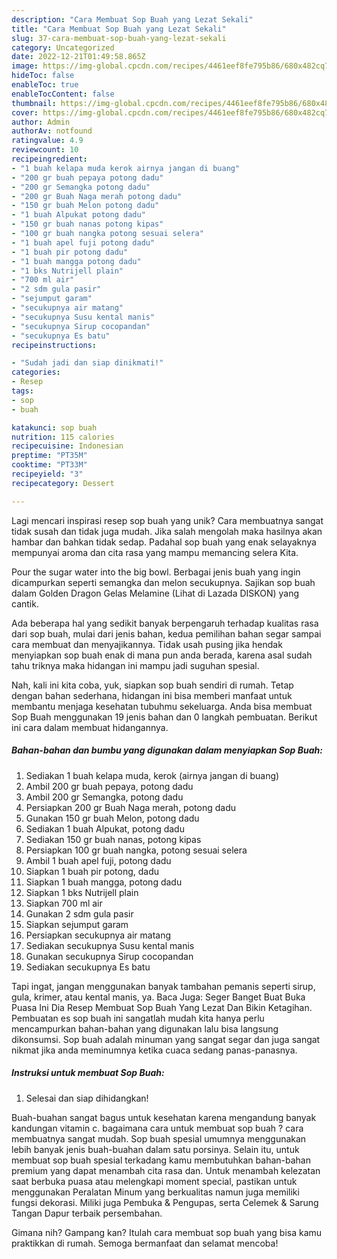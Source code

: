 ```yaml
---
description: "Cara Membuat Sop Buah yang Lezat Sekali"
title: "Cara Membuat Sop Buah yang Lezat Sekali"
slug: 37-cara-membuat-sop-buah-yang-lezat-sekali
category: Uncategorized
date: 2022-12-21T01:49:58.865Z
image: https://img-global.cpcdn.com/recipes/4461eef8fe795b86/680x482cq70/sop-buah-foto-resep-utama.jpg
hideToc: false
enableToc: true
enableTocContent: false
thumbnail: https://img-global.cpcdn.com/recipes/4461eef8fe795b86/680x482cq70/sop-buah-foto-resep-utama.jpg
cover: https://img-global.cpcdn.com/recipes/4461eef8fe795b86/680x482cq70/sop-buah-foto-resep-utama.jpg
author: Admin
authorAv: notfound
ratingvalue: 4.9
reviewcount: 10
recipeingredient:
- "1 buah kelapa muda kerok airnya jangan di buang"
- "200 gr buah pepaya potong dadu"
- "200 gr Semangka potong dadu"
- "200 gr Buah Naga merah potong dadu"
- "150 gr buah Melon potong dadu"
- "1 buah Alpukat potong dadu"
- "150 gr buah nanas potong kipas"
- "100 gr buah nangka potong sesuai selera"
- "1 buah apel fuji potong dadu"
- "1 buah pir potong dadu"
- "1 buah mangga potong dadu"
- "1 bks Nutrijell plain"
- "700 ml air"
- "2 sdm gula pasir"
- "sejumput garam"
- "secukupnya air matang"
- "secukupnya Susu kental manis"
- "secukupnya Sirup cocopandan"
- "secukupnya Es batu"
recipeinstructions:

- "Sudah jadi dan siap dinikmati!"
categories:
- Resep
tags:
- sop
- buah

katakunci: sop buah 
nutrition: 115 calories
recipecuisine: Indonesian
preptime: "PT35M"
cooktime: "PT33M"
recipeyield: "3"
recipecategory: Dessert

---
```





Lagi mencari inspirasi resep sop buah yang unik? Cara membuatnya sangat tidak susah dan tidak juga mudah. Jika salah mengolah maka hasilnya akan hambar dan bahkan tidak sedap. Padahal sop buah yang enak selayaknya mempunyai aroma dan cita rasa yang mampu memancing selera Kita.





Pour the sugar water into the big bowl. Berbagai jenis buah yang ingin dicampurkan seperti semangka dan melon secukupnya. Sajikan sop buah dalam Golden Dragon Gelas Melamine (Lihat di Lazada DISKON) yang cantik.

Ada beberapa hal yang sedikit banyak berpengaruh terhadap kualitas rasa dari sop buah, mulai dari jenis bahan, kedua pemilihan bahan segar sampai cara membuat dan menyajikannya. Tidak usah pusing jika hendak menyiapkan sop buah enak di mana pun anda berada, karena asal sudah tahu triknya maka hidangan ini mampu jadi suguhan spesial.






Nah, kali ini kita coba, yuk, siapkan sop buah sendiri di rumah. Tetap dengan bahan sederhana, hidangan ini bisa memberi manfaat untuk membantu menjaga kesehatan tubuhmu sekeluarga. Anda bisa membuat Sop Buah menggunakan 19 jenis bahan dan 0 langkah pembuatan. Berikut ini cara dalam membuat hidangannya.

<!--inarticleads1-->

##### Bahan-bahan dan bumbu yang digunakan dalam menyiapkan Sop Buah:

1. Sediakan 1 buah kelapa muda, kerok (airnya jangan di buang)
1. Ambil 200 gr buah pepaya, potong dadu
1. Ambil 200 gr Semangka, potong dadu
1. Persiapkan 200 gr Buah Naga merah, potong dadu
1. Gunakan 150 gr buah Melon, potong dadu
1. Sediakan 1 buah Alpukat, potong dadu
1. Sediakan 150 gr buah nanas, potong kipas
1. Persiapkan 100 gr buah nangka, potong sesuai selera
1. Ambil 1 buah apel fuji, potong dadu
1. Siapkan 1 buah pir potong, dadu
1. Siapkan 1 buah mangga, potong dadu
1. Siapkan 1 bks Nutrijell plain
1. Siapkan 700 ml air
1. Gunakan 2 sdm gula pasir
1. Siapkan sejumput garam
1. Persiapkan secukupnya air matang
1. Sediakan secukupnya Susu kental manis
1. Gunakan secukupnya Sirup cocopandan
1. Sediakan secukupnya Es batu


Tapi ingat, jangan menggunakan banyak tambahan pemanis seperti sirup, gula, krimer, atau kental manis, ya. Baca Juga: Seger Banget Buat Buka Puasa Ini Dia Resep Membuat Sop Buah Yang Lezat Dan Bikin Ketagihan. Pembuatan es sop buah ini sangatlah mudah kita hanya perlu mencampurkan bahan-bahan yang digunakan lalu bisa langsung dikonsumsi. Sop buah adalah minuman yang sangat segar dan juga sangat nikmat jika anda meminumnya ketika cuaca sedang panas-panasnya. 

<!--inarticleads2-->

##### Instruksi untuk membuat Sop Buah:


1. Selesai dan siap dihidangkan!

Buah-buahan sangat bagus untuk kesehatan karena mengandung banyak kandungan vitamin c. bagaimana cara untuk membuat sop buah ? cara membuatnya sangat mudah. Sop buah spesial umumnya menggunakan lebih banyak jenis buah-buahan dalam satu porsinya. Selain itu, untuk membuat sop buah spesial terkadang kamu membutuhkan bahan-bahan premium yang dapat menambah cita rasa dan. Untuk menambah kelezatan saat berbuka puasa atau melengkapi moment special, pastikan untuk menggunakan Peralatan Minum yang berkualitas namun juga memiliki fungsi dekorasi. Miliki juga Pembuka &amp; Pengupas, serta Celemek &amp; Sarung Tangan Dapur terbaik persembahan. 

Gimana nih? Gampang kan? Itulah cara membuat sop buah yang bisa kamu praktikkan di rumah. Semoga bermanfaat dan selamat mencoba!
